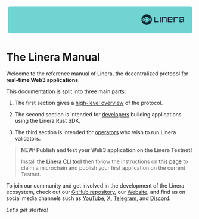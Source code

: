 ![The Linera banner](images/linera_banner_db73e9b.svg)

# The Linera Manual

Welcome to the reference manual of Linera, the decentralized protocol for
**real-time Web3 applications**.

This documentation is split into three main parts:

1. The first section gives a [high-level overview](core_concepts.md) of the
   protocol.

2. The second section is intended for [developers](developers.md) building
   applications using the Linera Rust SDK.

3. The third section is intended for [operators](operators.md) who wish to run
   Linera validators.

> **NEW: Publish and test your Web3 application on the Linera Testnet!**
>
> Install
> [the Linera CLI tool](developers/getting_started/installation.html#installing-from-cratesio)
> then follow the instructions on
> [this page](developers/getting_started/hello_linera.html#using-the-testnet) to
> claim a microchain and publish your first application on the current Testnet.

To join our community and get involved in the development of the Linera
ecosystem, check out our
[GitHub repository](https://github.com/linera-io/linera-protocol), our
[Website](https://linera.io), and find us on social media channels such as
[YouTube](https://www.youtube.com/@linera_io), [X](https://x.com/linera_io),
[Telegram](https://t.me/linera_official), and
[Discord](https://discord.gg/linera).

_Let's get started!_
